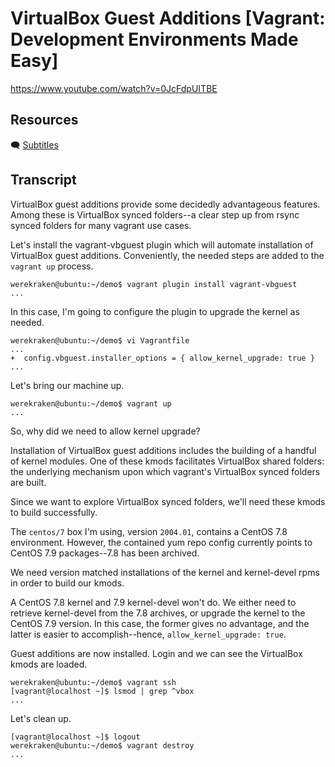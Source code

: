 # VirtualBox Guest Additions [Vagrant: Development Environments Made Easy]

https://www.youtube.com/watch?v=0JcFdpUITBE

## Resources

🗨 [Subtitles](subtitles.srt)

## Transcript

VirtualBox guest additions provide some decidedly advantageous features. Among these is VirtualBox synced folders--a clear step up from rsync synced folders for many vagrant use cases.

Let's install the vagrant-vbguest plugin which will automate installation of VirtualBox guest additions. Conveniently, the needed steps are added to the `vagrant up` process.
```
werekraken@ubuntu:~/demo$ vagrant plugin install vagrant-vbguest
...
```
In this case, I'm going to configure the plugin to upgrade the kernel as needed.

```
werekraken@ubuntu:~/demo$ vi Vagrantfile
...
+  config.vbguest.installer_options = { allow_kernel_upgrade: true }
...
```
Let's bring our machine up.
```
werekraken@ubuntu:~/demo$ vagrant up
...
```
So, why did we need to allow kernel upgrade?

Installation of VirtualBox guest additions includes the building of a handful of kernel modules. One of these kmods facilitates VirtualBox shared folders: the underlying mechanism upon which vagrant's VirtualBox synced folders are built.

Since we want to explore VirtualBox synced folders, we'll need these kmods to build successfully.

The `centos/7` box I'm using, version `2004.01`, contains a CentOS 7.8 environment. However, the contained yum repo config currently points to CentOS 7.9 packages--7.8 has been archived.

We need version matched installations of the kernel and kernel-devel rpms in order to build our kmods.

A CentOS 7.8 kernel and 7.9 kernel-devel won't do. We either need to retrieve kernel-devel from the 7.8 archives, or upgrade the kernel to the CentOS 7.9 version. In this case, the former gives no advantage, and the latter is easier to accomplish--hence, `allow_kernel_upgrade: true`.

Guest additions are now installed. Login and we can see the VirtualBox kmods are loaded.
```
werekraken@ubuntu:~/demo$ vagrant ssh
[vagrant@localhost ~]$ lsmod | grep ^vbox
...
```
Let's clean up.
```
[vagrant@localhost ~]$ logout
werekraken@ubuntu:~/demo$ vagrant destroy
...
```
